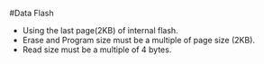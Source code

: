 #Data Flash
- Using the last page(2KB) of internal flash.
- Erase and Program size must be a multiple of page size (2KB).
- Read size must be a multiple of 4 bytes.


